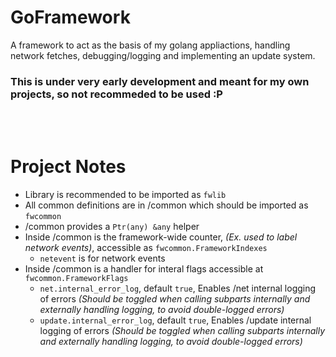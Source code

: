 # GoFramework
A framework to act as the basis of my golang appliactions, handling network fetches, debugging/logging and implementing an update system.

### This is under very early development and meant for my own projects, so not recommeded to be used :P
<br><br>

# Project Notes
- Library is recommended to be imported as `fwlib`
- All common definitions are in /common which should be imported as `fwcommon`
- /common provides a `Ptr(any) &any` helper
- Inside /common is the framework-wide counter, *(Ex. used to label network events)*, accessible as `fwcommon.FrameworkIndexes`
    - `netevent` is for network events
- Inside /common is a handler for interal flags accessible at `fwcommon.FrameworkFlags`
    - `net.internal_error_log`, default `true`, Enables /net internal logging of errors *(Should be toggled when calling subparts internally and externally handling logging, to avoid double-logged errors)*
    - `update.internal_error_log`, default `true`, Enables /update internal logging of errors *(Should be toggled when calling subparts internally and externally handling logging, to avoid double-logged errors)*